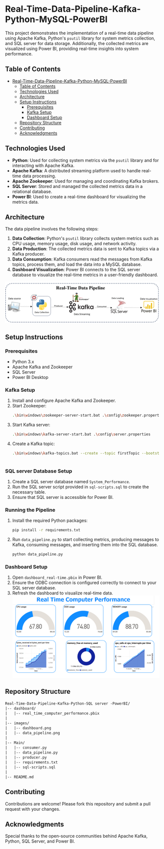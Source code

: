 # Real-Time-Data-Pipeline-Kafka-Python-MySQL-PowerBI

This project demonstrates the implementation of a real-time data pipeline using Apache Kafka, Python's `psutil` library for system metrics collection, and SQL server for data storage. Additionally, the collected metrics are visualized using Power BI, providing real-time insights into system performance.

## Table of Contents
- [Real-Time-Data-Pipeline-Kafka-Python-MySQL-PowerBI](#real-time-data-pipeline-kafka-python-mysql-powerbi)
  - [Table of Contents](#table-of-contents)
  - [Technologies Used](#technologies-used)
  - [Architecture](#architecture)
  - [Setup Instructions](#setup-instructions)
    - [Prerequisites](#prerequisites)
    - [Kafka Setup](#kafka-setup)
    - [Dashboard Setup](#dashboard-setup)
  - [Repository Structure](#repository-structure)
  - [Contributing](#contributing)
  - [Acknowledgments](#acknowledgments)

## Technologies Used
- **Python**: Used for collecting system metrics via the `psutil` library and for interacting with Apache Kafka.
- **Apache Kafka**: A distributed streaming platform used to handle real-time data processing.
- **Apache Zookeeper**: Used for managing and coordinating Kafka brokers.
- **SQL Server**: Stored and managed the collected metrics data in a relational database.
- **Power BI**: Used to create a real-time dashboard for visualizing the metrics data.
  
## Architecture

The data pipeline involves the following steps:

1. **Data Collection**: Python's `psutil` library collects system metrics such as CPU usage, memory usage, disk usage, and network activity.
2. **Data Production**: The collected metrics data is sent to Kafka topics via a Kafka producer.
3. **Data Consumption**: Kafka consumers read the messages from Kafka topics, process them, and load the data into a MySQL database.
4. **Dashboard Visualization**: Power BI connects to the SQL server database to visualize the real-time metrics in a user-friendly dashboard.

![Data_pipeline](images/data_pipeline.png)

## Setup Instructions

### Prerequisites
- Python 3.x
- Apache Kafka and Zookeeper
- SQL Server
- Power BI Desktop

### Kafka Setup
1. Install and configure Apache Kafka and Zookeeper.
2. Start Zookeeper:
   ```bash
   .\bin\windows\zookeeper-server-start.bat .\config\zookeeper.properties
   ```
3. Start Kafka server:
   ```bash
   .\bin\windows\kafka-server-start.bat .\config\server.properties
   ```
4. Create a Kafka topic:
   ```bash
   .\bin\windows\kafka-topics.bat --create --topic firstTopic --bootstrap-server localhost:9092
  
### SQL server  Database Setup
1. Create a SQL server  database named `System_Performance`.
2. Run the SQL server  script provided in `sql-scripts.sql` to create the necessary table.
3. Ensure that SQL server  is accessible for Power BI.

### Running the Pipeline
1. Install the required Python packages:
   ```bash
   pip install -r requirements.txt
   ```
2. Run `data_pipeline.py` to start collecting metrics, producing messages to Kafka, consuming messages, and inserting them into the SQL database.
   ```bash
   python data_pipeline.py
   ```

### Dashboard Setup
1. Open `dashboard_real-time.pbix` in Power BI.
2. Ensure the ODBC connection is configured correctly to connect to your SQL  server database.
3. Refresh the dashboard to visualize real-time data.
![Dashboard](images/dashboard.png)

## Repository Structure

```
Real-Time-Data-Pipeline-Kafka-Python-SQL server -PowerBI/
|-- dashboard/
|   |-- real_time_computer_performance.pbix
|
|-- images/
|   |-- dashboard.png
|   |-- data_pipeline.png
|
|-- Main/
|   |-- consumer.py
|   |-- data_pipeline.py
|   |-- producer.py
|   |-- requirements.txt
|   |-- sql-scripts.sql
|
|-- README.md
```

## Contributing

Contributions are welcome! Please fork this repository and submit a pull request with your changes.

## Acknowledgments

Special thanks to the open-source communities behind Apache Kafka, Python, SQL Server, and Power BI.
